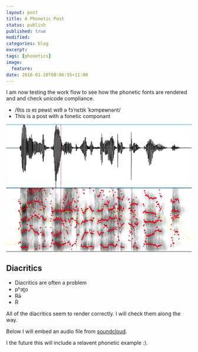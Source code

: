 ```yaml
---
layout: post
title: A Phonetic Post
status: publish
published: true
modified:
categories: blog
excerpt:
tags: [phonetics]
image:
  feature:
date: 2016-01-20T00:06:55+11:00
---
```

 
I am now testing the work flow to see how the phonetic fonts are rendered and and check unicode compliance.
 
* /θɪs ɪs eɪ pɐʉst wɪθ ə fɔˈnɛtɪk ˈkɔmpɐʉnənt/
* This is a post with a fonetic componant
 
![Spectrogram](/figures/spectrogram1.png)
 
## Diacritics ##
* Diacritics are often a problem
* pʰɜt̪o
* Rə̄
* R̀
 
All of the diacritics seem to render correctly. I will check them along the way.
 
Below I will embed an audio file from [soundcloud](wwww.soundcloud.com).
 
<!--
<iframe width="100%" height="166" scrolling="no" frameborder="no" src="https://w.soundcloud.com/player/?url=https%3A//api.soundcloud.com/tracks/240731199&amp;color=333666&amp;auto_play=false&amp;hide_related=false&amp;show_comments=true&amp;show_user=true&amp;show_reposts=false"></iframe>
-->
 
I the future this will include a relavent phonetic example :).
